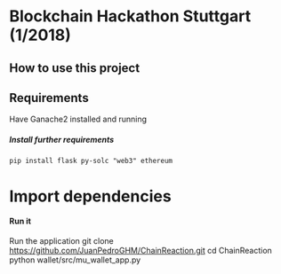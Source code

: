 # Blockchain Hackathon Stuttgart (1/2018)

## How to use this project

## Requirements

Have Ganache2 installed and running
##### Install further requirements

    pip install flask py-solc "web3" ethereum

# Import dependencies


#### Run it

Run the application
    git clone https://github.com/JuanPedroGHM/ChainReaction.git
    cd ChainReaction
    python wallet/src/mu_wallet_app.py
   